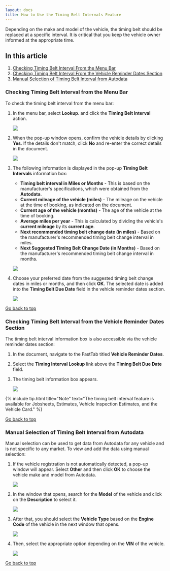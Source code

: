 ```yaml
---
layout: docs
title: How to Use the Timing Belt Intervals Feature
---
```


<a name="top"></a>

Depending on the make and model of the vehicle, the timing belt should be replaced at a specific interval. It is critical that you keep the vehicle owner informed at the appropriate time.

## In this article
1. [Checking Timing Belt Interval From the Menu Bar](#checking-timing-belt-interval-from-the-actions-bar)
2. [Checking Timing Belt Interval From the Vehicle Reminder Dates Section](#checking-timing-belt-interval-from-the-vehicle-reminder-dates-section)
3. [Manual Selection of Timing Belt Interval from Autodata](#manual-selection-of-timing-belt-interval-from-autodata)

### Checking Timing Belt Interval from the Menu Bar
To check the timing belt interval from the menu bar:
1. In the menu bar, select **Lookup**. and click the **Timing Belt Interval** action.

   ![](media/garagehive-timing-belt-intervals1.png)

2. When the pop-up window opens, confirm the vehicle details by clicking **Yes**. If the details don't match, click **No** and re-enter the correct details in the document.

   ![](media/garagehive-timing-belt-intervals4.png)

3. The following information is displayed in the pop-up **Timing Belt Intervals** information box:
   * **Timing belt interval in Miles or Months** - This is based on the manufacturer's specifications, which were obtained from the **Autodata**.
   * **Current mileage of the vehicle (miles)** - The mileage on the vehicle at the time of booking, as indicated on the document.
   * **Current age of the vehicle (months)** - The age of the vehicle at the time of booking. 
   * **Average miles per year** - This is calculated by dividing the vehicle's **current mileage** by its **current age**. 
   * **Next recommended timing belt change date (in miles)** - Based on the manufacturer's recommended timing belt change interval in miles. 
   * **Next Suggested Timing Belt Change Date (in Months)** - Based on the manufacturer's recommended timing belt change interval in months.

   ![](media/garagehive-timing-belt-intervals2.png)

4. Choose your preferred date from the suggested timing belt change dates in miles or months, and then click **OK**. The selected date is added into the **Timing Belt Due Date** field in the vehicle reminder dates section.

   ![](media/garagehive-timing-belt-intervals5.png)

[Go back to top](#top)


### Checking Timing Belt Interval from the Vehicle Reminder Dates Section
The timing belt interval information box is also accessible via the vehicle reminder dates section:
1. In the document, navigate to the FastTab titled **Vehicle Reminder Dates**.
2. Select the **Timing Interval Lookup** link above the **Timing Belt Due Date** field.
3. The timing belt information box appears.

   ![](media/garagehive-timing-belt-intervals6.png)


{% include tip.html title="Note" text="The timing belt interval feature is available for Jobsheets, Estimates, Vehicle Inspection Estimates, and the Vehicle Card." %}

[Go back to top](#top)


### Manual Selection of Timing Belt Interval from Autodata
Manual selection can be used to get data from Autodata for any vehicle and is not specific to any market. To view and add the data using manual selection:
1. If the vehicle registration is not automatically detected, a pop-up window will appear. Select **Other** and then click **OK** to choose the vehicle make and model from Autodata.

   ![](media/garagehive-autodata-repair-times2.png)

2. In the window that opens, search for the **Model** of the vehicle and click on the **Description** to select it.

   ![](media/garagehive-autodata-repair-times8.png)

3. After that, you should select the **Vehicle Type** based on the **Engine Code** of the vehicle in the next window that opens.

   ![](media/garagehive-autodata-repair-times9.png)

4. Then, select the appropriate option depending on the **VIN** of the vehicle.

   ![](media/garagehive-autodata-repair-times10.png)

[Go back to top](#top)